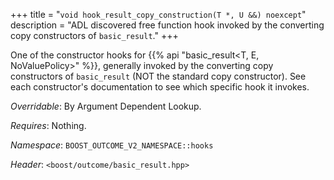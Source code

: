 +++
title = "`void hook_result_copy_construction(T *, U &&) noexcept`"
description = "ADL discovered free function hook invoked by the converting copy constructors of `basic_result`."
+++

One of the constructor hooks for {{% api "basic_result<T, E, NoValuePolicy>" %}}, generally invoked by the converting copy constructors of `basic_result` (NOT the standard copy constructor). See each constructor's documentation to see which specific hook it invokes.

*Overridable*: By Argument Dependent Lookup.

*Requires*: Nothing.

*Namespace*: `BOOST_OUTCOME_V2_NAMESPACE::hooks`

*Header*: `<boost/outcome/basic_result.hpp>`
